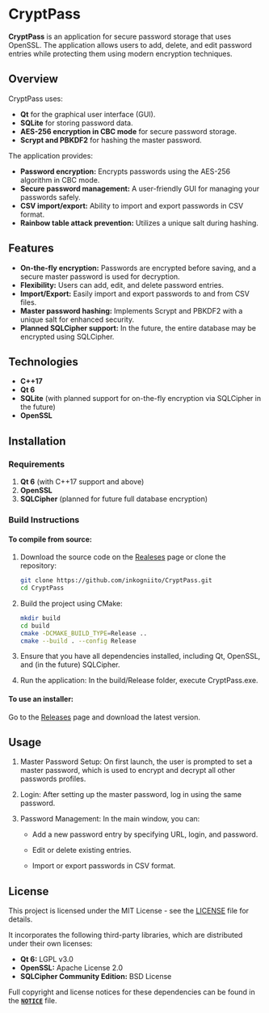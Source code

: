 # CryptPass

**CryptPass** is an application for secure password storage that uses OpenSSL. The application allows users to add, delete, and edit password entries while protecting them using modern encryption techniques.

## Overview

CryptPass uses:
- **Qt** for the graphical user interface (GUI).
- **SQLite** for storing password data.
- **AES-256 encryption in CBC mode** for secure password storage.
- **Scrypt and PBKDF2** for hashing the master password.

The application provides:
- **Password encryption:** Encrypts passwords using the AES-256 algorithm in CBC mode.
- **Secure password management:** A user-friendly GUI for managing your passwords safely.
- **CSV import/export:** Ability to import and export passwords in CSV format.
- **Rainbow table attack prevention:** Utilizes a unique salt during hashing.

## Features

- **On-the-fly encryption:** Passwords are encrypted before saving, and a secure master password is used for decryption.
- **Flexibility:** Users can add, edit, and delete password entries.
- **Import/Export:** Easily import and export passwords to and from CSV files.
- **Master password hashing:** Implements Scrypt and PBKDF2 with a unique salt for enhanced security.
- **Planned SQLCipher support:** In the future, the entire database may be encrypted using SQLCipher.

## Technologies

- **C++17**
- **Qt 6**
- **SQLite** (with planned support for on-the-fly encryption via SQLCipher in the future)
- **OpenSSL**

## Installation

### Requirements

1. **Qt 6** (with C++17 support and above)
2. **OpenSSL**
3. **SQLCipher** (planned for future full database encryption)

### Build Instructions

#### To compile from source:

1. Download the source code on the [Realeses](https://github.com/inkogniito/CryptPass/releases) page or clone the repository:
   
   ```bash
   git clone https://github.com/inkogniito/CryptPass.git
   cd CryptPass
   
2. Build the project using CMake:
   
   ```bash
   mkdir build
   cd build
   cmake -DCMAKE_BUILD_TYPE=Release ..
   cmake --build . --config Release

3. Ensure that you have all dependencies installed, including Qt, OpenSSL, and (in the future) SQLCipher.

4. Run the application:
  In the build/Release folder, execute CryptPass.exe.

#### To use an installer:
  Go to the [Releases](https://github.com/yourusername/CryptPass/releases) page and download the latest version.

## Usage
1. Master Password Setup:
  On first launch, the user is prompted to set a master password, which is used to encrypt and decrypt all other passwords profiles.

2. Login:
  After setting up the master password, log in using the same password.

3. Password Management:
  In the main window, you can:

    - Add a new password entry by specifying URL, login, and password.

    - Edit or delete existing entries.

    - Import or export passwords in CSV format.

## License

This project is licensed under the MIT License - see the [LICENSE](./LICENSE) file for details.

It incorporates the following third-party libraries, which are distributed under their own licenses:

*   **Qt 6:** LGPL v3.0
*   **OpenSSL:** Apache License 2.0
*   **SQLCipher Community Edition:** BSD License

Full copyright and license notices for these dependencies can be found in the **[`NOTICE`](NOTICE)** file.